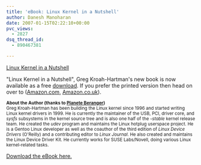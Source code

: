 ```yaml
---
title: 'eBook: Linux Kernel in a Nutshell'
author: Danesh Manoharan
date: 2007-01-15T02:22:10+00:00
pvc_views:
  - 2827
dsq_thread_id:
  - 890467381

---
```

[Linux Kernel in a Nutshell][1]</p> 

"Linux Kernel in a Nutshell", Greg Kroah-Hartman's new book is now available as a free [download][1]. If you prefer the printed version then head on over to (<a target="_blank" href="http://www.amazon.com/dp/0596100795/">Amazon.com</a>, <a target="_blank" href="http://www.amazon.co.uk/dp/0596100795/">Amazon.co.uk</a>).

<small><strong>About the Author (thanks to <a href="http://beranger.org/index.php?article=2238">Planete Beranger</a>)</strong><br /> Greg Kroah-Hartman has been building the Linux kernel since 1996 and started writing Linux kernel drivers in 1999. He is currently the maintainer of the USB, PCI, driver core, and <em>sysfs</em> subsystems in the kernel source tree and is also one half of the <em>-stable</em> kernel release team. He created the <em>udev</em> program and maintains the Linux hotplug userspace project. He is a Gentoo Linux developer as well as the coauthor of the third edition of <em>Linux Device Drivers</em> (O'Reilly) and a contributing editor to <em>Linux Journal</em>. He also created and maintains the Linux Device Driver Kit. He currently works for SUSE Labs/Novell, doing various Linux kernel-related tasks.</small>

[Download the eBook here.][1]

 [1]: http://www.kroah.com/lkn/